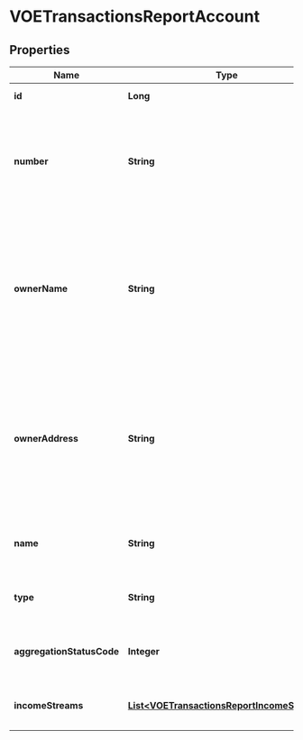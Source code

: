 

# VOETransactionsReportAccount


## Properties

| Name | Type | Description | Notes |
|------------ | ------------- | ------------- | -------------|
|**id** | **Long** | The ID of the account |  [optional] |
|**number** | **String** | The account number from the institution (all digits except the last four are obfuscated) |  [optional] |
|**ownerName** | **String** | The name(s) of the account owner(s). This field is optional. If no owner information is available, this field will not appear in the report. |  [optional] |
|**ownerAddress** | **String** | The mailing address of the account owner(s). This field is optional. If no owner information is available, this field will not appear in the report. |  [optional] |
|**name** | **String** | The account name from the institution |  [optional] |
|**type** | **String** | One of the values from account types |  [optional] |
|**aggregationStatusCode** | **Integer** | The status of the most recent aggregation attempt |  [optional] |
|**incomeStreams** | [**List&lt;VOETransactionsReportIncomeStream&gt;**](VOETransactionsReportIncomeStream.md) | A list of income stream records |  [optional] |



